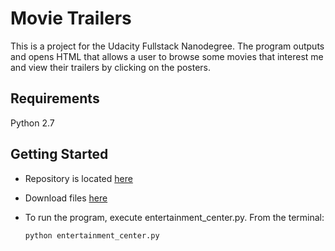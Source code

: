 # Movie Trailers

This is a project for the Udacity Fullstack Nanodegree. The program outputs and opens HTML that allows a user to browse some movies that interest me and view their trailers by clicking on the posters.

## Requirements
Python 2.7

## Getting Started
* Repository is located [here](https://github.com/colbeezy/movie_trailers)

* Download files [here](https://github.com/colbeezy/movie_trailers/archive/master.zip)

* To run the program, execute entertainment_center.py.
From the terminal:

  `python entertainment_center.py`
